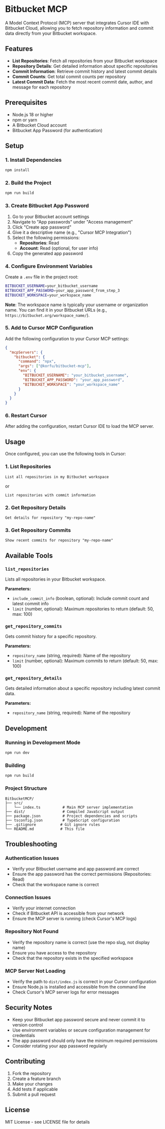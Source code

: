 # Bitbucket MCP

A Model Context Protocol (MCP) server that integrates Cursor IDE with Bitbucket Cloud, allowing you to fetch repository information and commit data directly from your Bitbucket workspace.

## Features

- **List Repositories**: Fetch all repositories from your Bitbucket workspace
- **Repository Details**: Get detailed information about specific repositories
- **Commit Information**: Retrieve commit history and latest commit details
- **Commit Counts**: Get total commit counts per repository
- **Latest Commit Data**: Fetch the most recent commit date, author, and message for each repository

## Prerequisites

- Node.js 18 or higher
- npm or yarn
- A Bitbucket Cloud account
- Bitbucket App Password (for authentication)

## Setup

### 1. Install Dependencies

```bash
npm install
```

### 2. Build the Project

```bash
npm run build
```

### 3. Create Bitbucket App Password

1. Go to your Bitbucket account settings
2. Navigate to "App passwords" under "Access management"
3. Click "Create app password"
4. Give it a descriptive name (e.g., "Cursor MCP Integration")
5. Select the following permissions:
   - **Repositories**: Read
   - **Account**: Read (optional, for user info)
6. Copy the generated app password

### 4. Configure Environment Variables

Create a `.env` file in the project root:

```bash
BITBUCKET_USERNAME=your_bitbucket_username
BITBUCKET_APP_PASSWORD=your_app_password_from_step_3
BITBUCKET_WORKSPACE=your_workspace_name
```

**Note**: The workspace name is typically your username or organization name. You can find it in your Bitbucket URLs (e.g., `https://bitbucket.org/workspace_name/`).

### 5. Add to Cursor MCP Configuration

Add the following configuration to your Cursor MCP settings:

```json
{
  "mcpServers": {
    "bitbucket": {
      "command": "npx",
      "args": ["@korfu/bitbucket-mcp"],
      "env": {
        "BITBUCKET_USERNAME": "your_bitbucket_username",
        "BITBUCKET_APP_PASSWORD": "your_app_password",
        "BITBUCKET_WORKSPACE": "your_workspace_name"
      }
    }
  }
}
```

### 6. Restart Cursor

After adding the configuration, restart Cursor IDE to load the MCP server.

## Usage

Once configured, you can use the following tools in Cursor:

### 1. List Repositories
```
List all repositories in my Bitbucket workspace
```
or
```
List repositories with commit information
```

### 2. Get Repository Details
```
Get details for repository "my-repo-name"
```

### 3. Get Repository Commits
```
Show recent commits for repository "my-repo-name"
```

## Available Tools

### `list_repositories`
Lists all repositories in your Bitbucket workspace.

**Parameters:**
- `include_commit_info` (boolean, optional): Include commit count and latest commit info
- `limit` (number, optional): Maximum repositories to return (default: 50, max: 100)

### `get_repository_commits`
Gets commit history for a specific repository.

**Parameters:**
- `repository_name` (string, required): Name of the repository
- `limit` (number, optional): Maximum commits to return (default: 50, max: 100)

### `get_repository_details`
Gets detailed information about a specific repository including latest commit data.

**Parameters:**
- `repository_name` (string, required): Name of the repository

## Development

### Running in Development Mode
```bash
npm run dev
```

### Building
```bash
npm run build
```

### Project Structure
```
BitbucketMCP/
├── src/
│   └── index.ts          # Main MCP server implementation
├── dist/                 # Compiled JavaScript output
├── package.json          # Project dependencies and scripts
├── tsconfig.json         # TypeScript configuration
├── .gitignore           # Git ignore rules
└── README.md            # This file
```

## Troubleshooting

### Authentication Issues
- Verify your Bitbucket username and app password are correct
- Ensure the app password has the correct permissions (Repositories: Read)
- Check that the workspace name is correct

### Connection Issues
- Verify your internet connection
- Check if Bitbucket API is accessible from your network
- Ensure the MCP server is running (check Cursor's MCP logs)

### Repository Not Found
- Verify the repository name is correct (use the repo slug, not display name)
- Ensure you have access to the repository
- Check that the repository exists in the specified workspace

### MCP Server Not Loading
- Verify the path to `dist/index.js` is correct in your Cursor configuration
- Ensure Node.js is installed and accessible from the command line
- Check Cursor's MCP server logs for error messages

## Security Notes

- Keep your Bitbucket app password secure and never commit it to version control
- Use environment variables or secure configuration management for credentials
- The app password should only have the minimum required permissions
- Consider rotating your app password regularly

## Contributing

1. Fork the repository
2. Create a feature branch
3. Make your changes
4. Add tests if applicable
5. Submit a pull request

## License

MIT License - see LICENSE file for details 